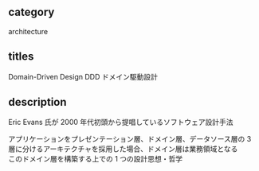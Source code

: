 ## category

architecture

## titles

Domain-Driven Design
DDD
ドメイン駆動設計

## description

Eric Evans 氏が 2000 年代初頭から提唱しているソフトウェア設計手法

アプリケーションをプレゼンテーション層、ドメイン層、データソース層の 3 層に分けるアーキテクチャを採用した場合、ドメイン層は業務領域となる  
このドメイン層を構築する上での 1 つの設計思想・哲学
